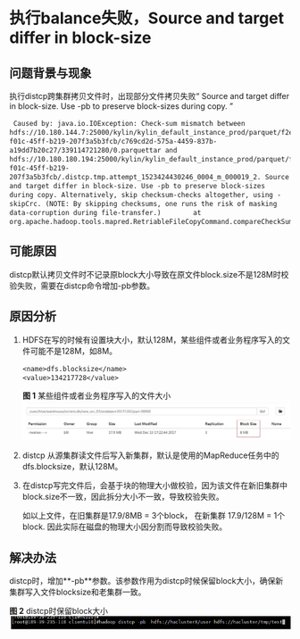 # 执行balance失败，Source and target differ in block-size<a name="ZH-CN_TOPIC_0181713170"></a>

## 问题背景与现象<a name="zh-cn_topic_0167275542_sd1dc17fee2214ed9867d242a14f38d7d"></a>

执行distcp跨集群拷贝文件时，出现部分文件拷贝失败“ Source and target differ in block-size. Use -pb to preserve block-sizes during copy. ”

```
 Caused by: java.io.IOException: Check-sum mismatch between hdfs://10.180.144.7:25000/kylin/kylin_default_instance_prod/parquet/f2e72874-f01c-45ff-b219-207f3a5b3fcb/c769cd2d-575a-4459-837b-a19dd7b20c27/339114721280/0.parquettar and hdfs://10.180.180.194:25000/kylin/kylin_default_instance_prod/parquet/f2e72874-f01c-45ff-b219-207f3a5b3fcb/.distcp.tmp.attempt_1523424430246_0004_m_000019_2. Source and target differ in block-size. Use -pb to preserve block-sizes during copy. Alternatively, skip checksum-checks altogether, using -skipCrc. (NOTE: By skipping checksums, one runs the risk of masking data-corruption during file-transfer.)        at org.apache.hadoop.tools.mapred.RetriableFileCopyCommand.compareCheckSums(RetriableFileCopyCommand.java:214)

```

## 可能原因<a name="zh-cn_topic_0167275542_sf4a7e0ba1ac14d3cb1db306143d1b51c"></a>

distcp默认拷贝文件时不记录原block大小导致在原文件block.size不是128M时校验失败，需要在distcp命令增加-pb参数。

## 原因分析<a name="zh-cn_topic_0167275542_s36d0a1c802044398ada37b44f5dced4e"></a>

1.  HDFS在写的时候有设置块大小，默认128M，某些组件或者业务程序写入的文件可能不是128M，如8M。

    ```
    <name>dfs.blocksize</name>
    <value>134217728</value>
    ```

    **图 1**  某些组件或者业务程序写入的文件大小<a name="zh-cn_topic_0167275542_fig751017595549"></a>  
    ![](figures/某些组件或者业务程序写入的文件大小.jpg "某些组件或者业务程序写入的文件大小")

2.  distcp 从源集群读文件后写入新集群，默认是使用的MapReduce任务中的dfs.blocksize，默认128M。
3.  在distcp写完文件后，会基于块的物理大小做校验，因为该文件在新旧集群中block.size不一致，因此拆分大小不一致，导致校验失败。

    如以上文件，在旧集群是17.9/8MB = 3个block， 在新集群  17.9/128M = 1个block. 因此实际在磁盘的物理大小因分割而导致校验失败。


## 解决办法<a name="zh-cn_topic_0167275542_section236175334913"></a>

distcp时，增加**-pb**参数。该参数作用为distcp时候保留block大小，确保新集群写入文件blocksize和老集群一致。

**图 2**  distcp时保留block大小<a name="zh-cn_topic_0167275542_fig446912441560"></a>  
![](figures/distcp时保留block大小.gif "distcp时保留block大小")

